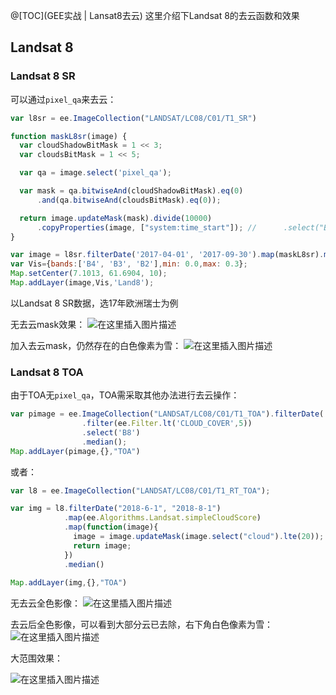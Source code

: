 ﻿@[TOC](GEE实战 | Lansat8去云)
这里介绍下Landsat 8的去云函数和效果

## Landsat 8

### Landsat 8 SR
可以通过`pixel_qa`来去云：
```javascript
var l8sr = ee.ImageCollection("LANDSAT/LC08/C01/T1_SR")

function maskL8sr(image) {
  var cloudShadowBitMask = 1 << 3;
  var cloudsBitMask = 1 << 5;

  var qa = image.select('pixel_qa');

  var mask = qa.bitwiseAnd(cloudShadowBitMask).eq(0)
      .and(qa.bitwiseAnd(cloudsBitMask).eq(0));

  return image.updateMask(mask).divide(10000)
      .copyProperties(image, ["system:time_start"]); //      .select("B[0-9]*")
}

var image = l8sr.filterDate('2017-04-01', '2017-09-30').map(maskL8sr).median();
var Vis={bands:['B4', 'B3', 'B2'],min: 0.0,max: 0.3};
Map.setCenter(7.1013, 61.6904, 10);
Map.addLayer(image,Vis,'Land8');
```

以Landsat 8 SR数据，选17年欧洲瑞士为例

无去云mask效果：
![在这里插入图片描述](https://img-blog.csdnimg.cn/2021030713564590.png?x-oss-process=image/watermark,type_ZmFuZ3poZW5naGVpdGk,shadow_10,text_aHR0cHM6Ly9ibG9nLmNzZG4ubmV0L3dlaXhpbl80MzM2MDg5Ng==,size_16,color_FFFFFF,t_70)


加入去云mask，仍然存在的白色像素为雪：
![在这里插入图片描述](https://img-blog.csdnimg.cn/20210307135652423.png?x-oss-process=image/watermark,type_ZmFuZ3poZW5naGVpdGk,shadow_10,text_aHR0cHM6Ly9ibG9nLmNzZG4ubmV0L3dlaXhpbl80MzM2MDg5Ng==,size_16,color_FFFFFF,t_70)


### Landsat 8 TOA

由于TOA无`pixel_qa`，TOA需采取其他办法进行去云操作：

```javascript
var pimage = ee.ImageCollection("LANDSAT/LC08/C01/T1_TOA").filterDate('2017-04-01', '2017-09-30')
                .filter(ee.Filter.lt('CLOUD_COVER',5))
                .select('B8')
                .median();
Map.addLayer(pimage,{},"TOA")
```
或者：

```javascript
var l8 = ee.ImageCollection("LANDSAT/LC08/C01/T1_RT_TOA");

var img = l8.filterDate("2018-6-1", "2018-8-1")
            .map(ee.Algorithms.Landsat.simpleCloudScore)
            .map(function(image){
              image = image.updateMask(image.select("cloud").lte(20));
              return image;
            })
            .median()
            
Map.addLayer(img,{},"TOA")
```

无去云全色影像：
![在这里插入图片描述](https://img-blog.csdnimg.cn/202103071357329.png?x-oss-process=image/watermark,type_ZmFuZ3poZW5naGVpdGk,shadow_10,text_aHR0cHM6Ly9ibG9nLmNzZG4ubmV0L3dlaXhpbl80MzM2MDg5Ng==,size_16,color_FFFFFF,t_70)


去云后全色影像，可以看到大部分云已去除，右下角白色像素为雪：
![在这里插入图片描述](https://img-blog.csdnimg.cn/20210307135736323.png?x-oss-process=image/watermark,type_ZmFuZ3poZW5naGVpdGk,shadow_10,text_aHR0cHM6Ly9ibG9nLmNzZG4ubmV0L3dlaXhpbl80MzM2MDg5Ng==,size_16,color_FFFFFF,t_70)

大范围效果：

![在这里插入图片描述](https://img-blog.csdnimg.cn/20210307135917748.png?x-oss-process=image/watermark,type_ZmFuZ3poZW5naGVpdGk,shadow_10,text_aHR0cHM6Ly9ibG9nLmNzZG4ubmV0L3dlaXhpbl80MzM2MDg5Ng==,size_16,color_FFFFFF,t_70)

